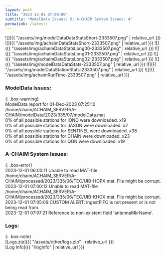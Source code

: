 ```yaml
---
layout: post
title: "2023-12-01 07:00:00"
subtitle: "ModelData Issues: 5; A-CHAIM System Issues: 4"
permalink: /latest/
---
```


![]({{ "/assets/img/modelDataDataStatsShort-2333507.png" | relative_url }})
![]({{ "/assets/img/achaimDataStatsShort-2333507.png" | relative_url }})
![]({{ "/assets/img/achaimDataStatsLong00-2333507.png" | relative_url }})
![]({{ "/assets/img/achaimDataStatsLong01-2333507.png" | relative_url }})
![]({{ "/assets/img/achaimDataStatsLong02-2333507.png" | relative_url }})
![]({{ "/assets/img/modelDataDataStats-2333507.png" | relative_url }})
![]({{ "/assets/img/modelDataStationStats-2333507.png" | relative_url }})
![]({{ "/assets/img/achaimRunTime-2333507.png" | relative_url }})


### ModelData Issues:  
  
{: .box-warning}  
 ModelData report for 01-Dec-2023 07:25:10   
 /home/chaim/ACHAIM_SERVER/A-CHAIM/modelData/2023/335/07/modelData.mat   
 0% of all possible stations for IONO were downloaded. x19   
 0% of all possible stations for JASON were downloaded. x2   
 0% of all possible stations for SENTINEL were downloaded. x38   
 0% of all possible stations for CHAIN were downloaded. x23   
 0% of all possible stations for QGN were downloaded. x19   
  
### A-CHAIM System Issues:  
  
{: .box-error}  
2023-12-01 06:00:11 Unable to read MAT-file /home/chaim/ACHAIM_SERVER/A-CHAIM/processed/2023/335/06/TEC/UIB-HOPX.mat. File might be corrupt.  
2023-12-01 07:00:12 Unable to read MAT-file /home/chaim/ACHAIM_SERVER/A-CHAIM/processed/2023/335/06/TEC/UIB-KHOX.mat. File might be corrupt.  
2023-12-01 07:05:09 CUSTOM ALERT: ingestFIFO is not present or is not being read from.  
2023-12-01 07:07:21 Reference to non-existent field 'antennaMkrName'.  

### Logs:  
  
{: .box-note}  
[Logs.zip]({{ "/assets/other/logs.zip" | relative_url }})  
[Log Info]({{ "/logInfo" | relative_url }})  
